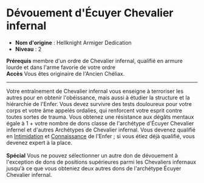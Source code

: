 # Dévouement d'Écuyer Chevalier infernal

 * **Nom d'origine** : Hellknight Armiger Dedication
 * **Niveau** : 2


<p><span id="ctl00_MainContent_DetailedOutput"><strong>Prérequis</strong> membre d'un ordre de Chevalier infernal, qualifié en armure lourde et dans l'arme favorie de votre ordre <br><strong>Accès</strong> Vous êtes originaire de l'Ancien Chéliax.<br></span></p>
<hr>
<p>Votre entraînement de Chevalier infernal vous enseigne à terroriser les autres pour en obtenir l'obéissance, mais aussi à étudier la structure et la hiérarchie de l'Enfer. Vous devez survivre des tests douloureux pour votre corps et votre âme appelés ordalies, qui renforcent votre esprit contre toutes sortes de trauma. Vous obtenez une résistance aux dégâts mentaux égale à  1 + votre nombre de dons classe de l'archétype d'Écuyer Chevalier infernel et d'autres Archétypes de Chevalier infernal. Vous devenez qualifié en <a href="https://2e.aonprd.com/Skills.aspx?ID=7">Intimidation</a> et <a href="https://2e.aonprd.com/Skills.aspx?ID=8">Connaissance</a> de l'Enfer ; si vous étiez déjà qualifié, vous devenez expert à la place.<br><br><strong>Spécial</strong> Vous ne pouvez sélectionner un autre don de dévouement à l'exception de dons de positions supérieures parmi les Chevaliers infernaux  jusqu'à ce que vous obteniez deux autres dons de l'archétype Écuyer Chevalier infernal.&nbsp;</p>